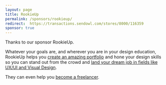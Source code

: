 ```yaml
---
layout: page
title: RookieUp
permalink: /sponsors/rookieup/
redirect:  https://transactions.sendowl.com/stores/8000/116359
sponsor: true
---
```


Thanks to our sponsor RookieUp.

Whatever your goals are, and wherever you are in your design education, RookieUp helps you [create an amazing portfolio](https://transactions.sendowl.com/stores/8219/116359) and hone your design skills so you can stand out from the crowd and [land your dream job in fields like UX/UI and Visual Design](https://transactions.sendowl.com/stores/8222/116359).

They can even help you [become a freelancer](https://transactions.sendowl.com/stores/8223/116359).
